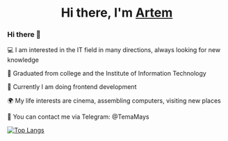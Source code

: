 <h1 align="center">Hi there, I'm <a href="https://github.com/TemaI1">Artem</a>

### Hi there 👋

💻 I am interested in the IT field in many directions, always looking for new knowledge

📖 Graduated from college and the Institute of Information Technology

📝 Currently I am doing frontend development

🌍 My life interests are cinema, assembling computers, visiting new places

📩 You can contact me via Telegram: @TemaMays

[![Top Langs](https://github-readme-stats.vercel.app/api/top-langs/?username=TemaI1&exclude_Practical-examples-Python)](https://github.com/anuraghazra/github-readme-stats)

